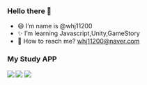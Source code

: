 ### Hello there 👋





- 😄 I’m name is @whj11200
- ✨ I’m  learning Javascript,Unity,GameStory
- 🚀 How to reach me? whj11200@naver.com

  
<h3> My Study APP</h3>
<b>
<img src="https://img.shields.io/badge/HTML5-E34F26?style=flat-square&logo=HTML5&logoColor=white"/>

<img src="https://img.shields.io/badge/Unity-000000?style=flat-square&logo=Unity&logoColor=white"/>

<img src="https://img.shields.io/badge/css3-1572B6?style=flat-square&logo=css3&logoColor=white"/>
</b>
